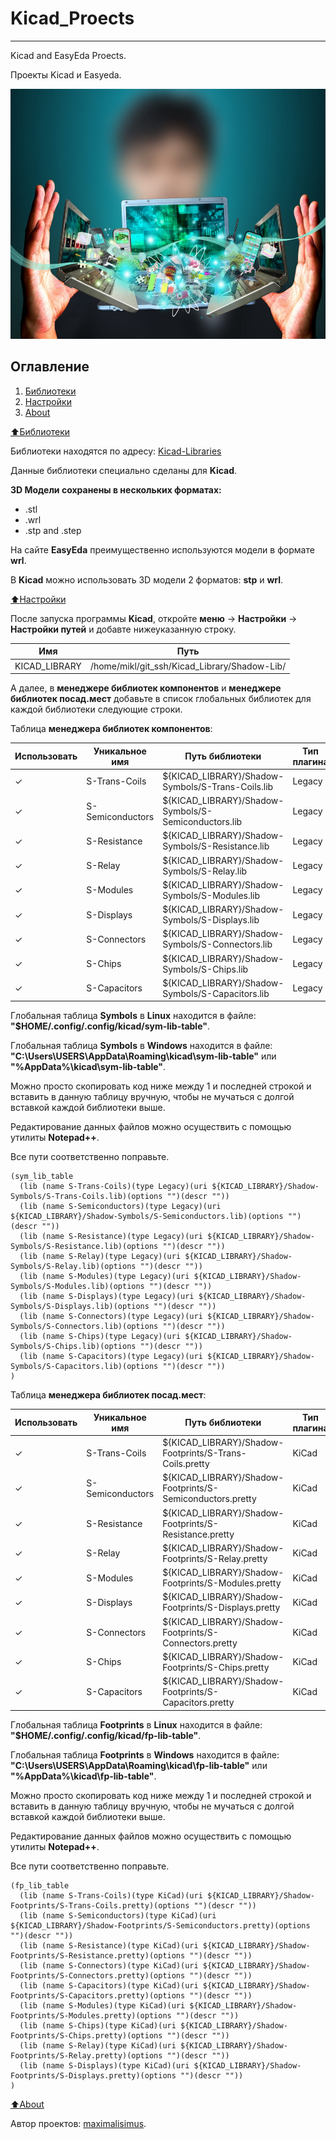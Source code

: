 # Kicad_Proects

****************************

Kicad and EasyEda Proects.

Проекты Kicad и Easyeda.

<img src="https://raw.githubusercontent.com/maximalisimus/Kicad_Library/main/images/Shadow-Projects-image.jpg"  height="400">

## Оглавление

1. [Библиотеки](#Библиотеки)
2. [Настройки](#Настройки)
3. [About](#About)

[:arrow_up:Библиотеки](#Библиотеки)

Библиотеки находятся по адресу: [Kicad-Libraries](https://github.com/maximalisimus/Kicad_Library.git)

Данные библиотеки специально сделаны для **Kicad**.

**3D Модели сохранены в нескольких форматах:**
* .stl
* .wrl
* .stp and .step

На сайте **EasyEda** преимущественно используются модели в формате **wrl**.

В **Kicad** можно использовать 3D модели 2 форматов: **stp** и **wrl**.

[:arrow_up:Настройки](#Настройки)

После запуска программы **Kicad**, откройте **меню** -> **Настройки** -> **Настройки путей** и добавте нижеуказанную строку.

| Имя           | Путь                                          |
| --------------| ----------------------------------------------|
| KICAD_LIBRARY | /home/mikl/git_ssh/Kicad_Library/Shadow-Lib/  |

А далее, в **менеджере библиотек компонентов** и **менеджере библиотек посад.мест** добавьте в список глобальных библиотек для каждой библиотеки следующие строки.

Таблица **менеджера библиотек компонентов**:

| Использовать  | Уникальное имя   | Путь библиотеки                                      | Тип плагина | Параметры | Описание |
| --------------| -----------------| -----------------------------------------------------| ------------| ----------| ---------|
| ✓             | S-Trans-Coils    | ${KICAD_LIBRARY}/Shadow-Symbols/S-Trans-Coils.lib    | Legacy      |           |          |
| ✓             | S-Semiconductors | ${KICAD_LIBRARY}/Shadow-Symbols/S-Semiconductors.lib | Legacy      |           |          |
| ✓             | S-Resistance     | ${KICAD_LIBRARY}/Shadow-Symbols/S-Resistance.lib     | Legacy      |           |          |
| ✓             | S-Relay          | ${KICAD_LIBRARY}/Shadow-Symbols/S-Relay.lib          | Legacy      |           |          |
| ✓             | S-Modules        | ${KICAD_LIBRARY}/Shadow-Symbols/S-Modules.lib        | Legacy      |           |          |
| ✓             | S-Displays       | ${KICAD_LIBRARY}/Shadow-Symbols/S-Displays.lib       | Legacy      |           |          |
| ✓             | S-Connectors     | ${KICAD_LIBRARY}/Shadow-Symbols/S-Connectors.lib     | Legacy      |           |          |
| ✓             | S-Chips          | ${KICAD_LIBRARY}/Shadow-Symbols/S-Chips.lib          | Legacy      |           |          |
| ✓             | S-Capacitors     | ${KICAD_LIBRARY}/Shadow-Symbols/S-Capacitors.lib     | Legacy      |           |          |

Глобальная таблица **Symbols** в **Linux** находится в файле: **"$HOME/.config/.config/kicad/sym-lib-table"**.

Глобальная таблица **Symbols** в **Windows** находится в файле: **"C:\Users\USERS\AppData\Roaming\kicad\sym-lib-table"** или **"%AppData%\kicad\sym-lib-table"**.

Можно просто скопировать код ниже между 1 и последней строкой и вставить в данную таблицу вручную, чтобы не мучаться с долгой вставкой каждой библиотеки выше.

Редактирование данных файлов можно осуществить с помощью утилиты **Notepad++**.

Все пути соответственно поправьте.
```
(sym_lib_table
  (lib (name S-Trans-Coils)(type Legacy)(uri ${KICAD_LIBRARY}/Shadow-Symbols/S-Trans-Coils.lib)(options "")(descr ""))
  (lib (name S-Semiconductors)(type Legacy)(uri ${KICAD_LIBRARY}/Shadow-Symbols/S-Semiconductors.lib)(options "")(descr ""))
  (lib (name S-Resistance)(type Legacy)(uri ${KICAD_LIBRARY}/Shadow-Symbols/S-Resistance.lib)(options "")(descr ""))
  (lib (name S-Relay)(type Legacy)(uri ${KICAD_LIBRARY}/Shadow-Symbols/S-Relay.lib)(options "")(descr ""))
  (lib (name S-Modules)(type Legacy)(uri ${KICAD_LIBRARY}/Shadow-Symbols/S-Modules.lib)(options "")(descr ""))
  (lib (name S-Displays)(type Legacy)(uri ${KICAD_LIBRARY}/Shadow-Symbols/S-Displays.lib)(options "")(descr ""))
  (lib (name S-Connectors)(type Legacy)(uri ${KICAD_LIBRARY}/Shadow-Symbols/S-Connectors.lib)(options "")(descr ""))
  (lib (name S-Chips)(type Legacy)(uri ${KICAD_LIBRARY}/Shadow-Symbols/S-Chips.lib)(options "")(descr ""))
  (lib (name S-Capacitors)(type Legacy)(uri ${KICAD_LIBRARY}/Shadow-Symbols/S-Capacitors.lib)(options "")(descr ""))
)
```

Таблица **менеджера библиотек посад.мест**:

| Использовать | Уникальное имя   | Путь библиотеки                                            | Тип плагина | Параметры | Описание |
| -------------| -----------------| -----------------------------------------------------------| ------------| ----------| ---------|
| ✓            | S-Trans-Coils    | ${KICAD_LIBRARY}/Shadow-Footprints/S-Trans-Coils.pretty    | KiCad       |           |          |
| ✓            | S-Semiconductors | ${KICAD_LIBRARY}/Shadow-Footprints/S-Semiconductors.pretty | KiCad       |           |          |
| ✓            | S-Resistance     | ${KICAD_LIBRARY}/Shadow-Footprints/S-Resistance.pretty     | KiCad       |           |          |
| ✓            | S-Relay          | ${KICAD_LIBRARY}/Shadow-Footprints/S-Relay.pretty          | KiCad       |           |          |
| ✓            | S-Modules        | ${KICAD_LIBRARY}/Shadow-Footprints/S-Modules.pretty        | KiCad       |           |          |
| ✓            | S-Displays       | ${KICAD_LIBRARY}/Shadow-Footprints/S-Displays.pretty       | KiCad       |           |          |
| ✓            | S-Connectors     | ${KICAD_LIBRARY}/Shadow-Footprints/S-Connectors.pretty     | KiCad       |           |          |
| ✓            | S-Chips          | ${KICAD_LIBRARY}/Shadow-Footprints/S-Chips.pretty          | KiCad       |           |          |
| ✓            | S-Capacitors     | ${KICAD_LIBRARY}/Shadow-Footprints/S-Capacitors.pretty     | KiCad       |           |          |

Глобальная таблица **Footprints** в **Linux** находится в файле: **"$HOME/.config/.config/kicad/fp-lib-table"**.

Глобальная таблица **Footprints** в **Windows** находится в файле: **"C:\Users\USERS\AppData\Roaming\kicad\fp-lib-table"** или **"%AppData%\kicad\fp-lib-table"**.

Можно просто скопировать код ниже между 1 и последней строкой и вставить в данную таблицу вручную, чтобы не мучаться с долгой вставкой каждой библиотеки выше.

Редактирование данных файлов можно осуществить с помощью утилиты **Notepad++**.

Все пути соответственно поправьте.

```
(fp_lib_table
  (lib (name S-Trans-Coils)(type KiCad)(uri ${KICAD_LIBRARY}/Shadow-Footprints/S-Trans-Coils.pretty)(options "")(descr ""))
  (lib (name S-Semiconductors)(type KiCad)(uri ${KICAD_LIBRARY}/Shadow-Footprints/S-Semiconductors.pretty)(options "")(descr ""))
  (lib (name S-Resistance)(type KiCad)(uri ${KICAD_LIBRARY}/Shadow-Footprints/S-Resistance.pretty)(options "")(descr ""))
  (lib (name S-Connectors)(type KiCad)(uri ${KICAD_LIBRARY}/Shadow-Footprints/S-Connectors.pretty)(options "")(descr ""))
  (lib (name S-Capacitors)(type KiCad)(uri ${KICAD_LIBRARY}/Shadow-Footprints/S-Capacitors.pretty)(options "")(descr ""))
  (lib (name S-Modules)(type KiCad)(uri ${KICAD_LIBRARY}/Shadow-Footprints/S-Modules.pretty)(options "")(descr ""))
  (lib (name S-Chips)(type KiCad)(uri ${KICAD_LIBRARY}/Shadow-Footprints/S-Chips.pretty)(options "")(descr ""))
  (lib (name S-Relay)(type KiCad)(uri ${KICAD_LIBRARY}/Shadow-Footprints/S-Relay.pretty)(options "")(descr ""))
  (lib (name S-Displays)(type KiCad)(uri ${KICAD_LIBRARY}/Shadow-Footprints/S-Displays.pretty)(options "")(descr ""))
)
```

[:arrow_up:About](#About)

Автор проектов: [maximalisimus](https://github.com/maximalisimus).
